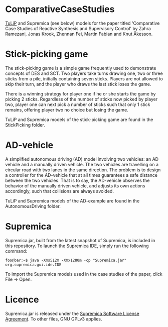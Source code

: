 # ComparativeCaseStudies
[TuLiP](https://github.com/tulip-control/tulip-control) and Supremica (see below) models for the paper titled 'Comparative Case Studies of Reactive Synthesis and Supervisory Control' by Zahra Ramezani, Jonas Krook, Zhennan Fei, Martin Fabian and Knut Åkesson.

# Stick-picking game
The stick-picking game is a simple game frequently used to demonstrate concepts of DES and SCT. Two players take turns drawing one, two or three sticks from a pile, initially containing seven sticks. Players are not allowed to skip their turn, and the player who draws the last stick loses the game. 

There is a winning strategy for player one if he or she starts the game by picking 2 sticks. Regardless of the number of sticks now picked by player two, player one can next pick a number of sticks such that only 1 stick remains, offering player two no choice but losing the game.

TuLiP and Supremica models of the stick-picking game are found in the StickPicking folder.

# AD-vehicle
A simplified autonomous driving (AD) model involving two vehicles: an AD vehicle and a manually driven vehicle. The two vehicles are travelling on a circular road with two lanes in the same direction. The problem is to design a controller for the AD-vehicle that at all  times guarantees a safe distance between the two vehicles. That is to say, the AD-vehicle observes the behavior of the manually driven vehicle, and adjusts its own actions accordingly, such that collisions are always avoided.

TuLiP and Supremica models of the AD-example are found in the AutonomousDriving folder.

# Supremica
Supremica.jar, built from the latest snapshot of Supremica, is included in this repository. To launch the Supremica IDE, simply run the following command:
```console
foo@bar:~$ java -Xms512m -Xmx1280m -cp "Supremica.jar" org.supremica.gui.ide.IDE
```
To import the Supremica models used in the case studies of the paper, click File -> Open.

# Licence
Supremica.jar is released under the [Supremica Software License Agreement](https://github.com/krooken/ComparativeCaseStudies/blob/master/LICENCE_SUPREMICA). To other files, GNU GPLv3 applies.
